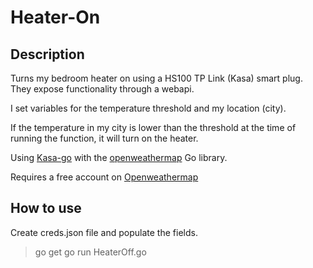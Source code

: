 # Heater-On

## Description

Turns my bedroom heater on using a HS100 TP Link (Kasa) smart plug. They expose functionality through a webapi.

I set variables for the temperature threshold and my location (city).

If the temperature in my city is lower than the threshold
at the time of running the function, it will turn on the heater.

Using [Kasa-go](https://github.com/ivanbeldad/kasa-go) with the [openweathermap](https://github.com/briandowns/openweathermap) Go library.

Requires a free account on [Openweathermap](https://openweathermap.org/)

## How to use

Create creds.json file and populate the fields.
> go get
> go run HeaterOff.go
